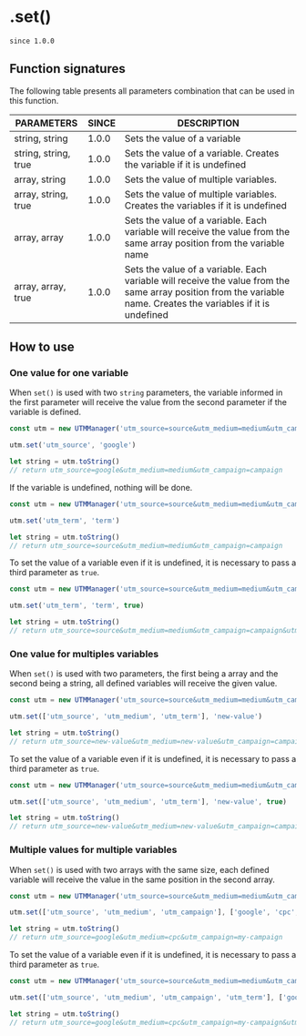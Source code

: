 # .set()

`since 1.0.0`

## Function signatures

The following table presents all parameters combination that can be used in this function.

| PARAMETERS           | SINCE | DESCRIPTION |
| -------------------- | ----- | ----------- |
| string, string       | 1.0.0 | Sets the value of a variable |
| string, string, true | 1.0.0 | Sets the value of a variable. Creates the variable if it is undefined |
| array, string        | 1.0.0 | Sets the value of multiple variables. |
| array, string, true  | 1.0.0 | Sets the value of multiple variables. Creates the variables if it is undefined |
| array, array         | 1.0.0 | Sets the value of a variable. Each variable will receive the value from the same array position from the variable name |
| array, array, true   | 1.0.0 | Sets the value of a variable. Each variable will receive the value from the same array position from the variable name. Creates the variables if it is undefined |

## How to use

### One value for one variable

When `set()` is used with two `string` parameters, the variable informed in the first parameter will receive the value from the second parameter if the variable is defined.

```js
const utm = new UTMManager('utm_source=source&utm_medium=medium&utm_campaign=campaign')

utm.set('utm_source', 'google')

let string = utm.toString()
// return utm_source=google&utm_medium=medium&utm_campaign=campaign
```

If the variable is undefined, nothing will be done.

```js
const utm = new UTMManager('utm_source=source&utm_medium=medium&utm_campaign=campaign')

utm.set('utm_term', 'term')

let string = utm.toString()
// return utm_source=source&utm_medium=medium&utm_campaign=campaign
```

To set the value of a variable even if it is undefined, it is necessary to pass a third parameter as `true`.

```js
const utm = new UTMManager('utm_source=source&utm_medium=medium&utm_campaign=campaign')

utm.set('utm_term', 'term', true)

let string = utm.toString()
// return utm_source=source&utm_medium=medium&utm_campaign=campaign&utm_term=term
```

### One value for multiples variables

When `set()` is used with two parameters, the first being a array and the second being a string, all defined variables will receive the given value.

```js
const utm = new UTMManager('utm_source=source&utm_medium=medium&utm_campaign=campaign')

utm.set(['utm_source', 'utm_medium', 'utm_term'], 'new-value')

let string = utm.toString()
// return utm_source=new-value&utm_medium=new-value&utm_campaign=campaign
```

To set the value of a variable even if it is undefined, it is necessary to pass a third parameter as `true`.

```js
const utm = new UTMManager('utm_source=source&utm_medium=medium&utm_campaign=campaign')

utm.set(['utm_source', 'utm_medium', 'utm_term'], 'new-value', true)

let string = utm.toString()
// return utm_source=new-value&utm_medium=new-value&utm_campaign=campaign&utm_term=new-value
```

### Multiple values for multiple variables

When `set()` is used with two arrays with the same size, each defined variable will receive the value in the same position in the second array.

```js
const utm = new UTMManager('utm_source=source&utm_medium=medium&utm_campaign=campaign')

utm.set(['utm_source', 'utm_medium', 'utm_campaign'], ['google', 'cpc', 'my-campaign'])

let string = utm.toString()
// return utm_source=google&utm_medium=cpc&utm_campaign=my-campaign
```

To set the value of a variable even if it is undefined, it is necessary to pass a third parameter as `true`.

```js
const utm = new UTMManager('utm_source=source&utm_medium=medium&utm_campaign=campaign')

utm.set(['utm_source', 'utm_medium', 'utm_campaign', 'utm_term'], ['google', 'cpc', 'my-campaign', 'term'], true)

let string = utm.toString()
// return utm_source=google&utm_medium=cpc&utm_campaign=my-campaign&utm_term=term
```

